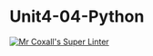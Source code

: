 # Unit4-04-Python
[![Mr Coxall's Super Linter](https://github.com/ICS3pU-Programming-CarolynWP/Unit4-04-Python/workflows/Mr%20Coxall's%20Super%20Linter/badge.svg)](https://github.com/ICS3U-Programming-CarolynWP/Unit4-04-Python/actions/)
